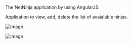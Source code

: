 The NetNinja application by using AngularJS.

Application to view, add, delete the list of avaialable ninjas.

![image](https://github.com/Mollivex/AngularJS-master/assets/108339772/2c42655e-fc02-4bf7-b7b1-063992d9b507)

![image](https://github.com/Mollivex/AngularJS-master/assets/108339772/179320a8-6732-4d35-a7b9-0198b166099f)

